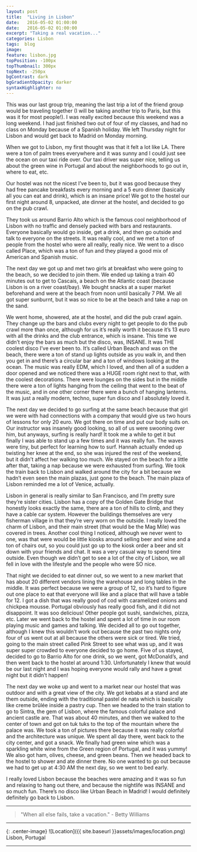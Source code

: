 ```yaml
---
layout: post
title:  "Living in Lisbon"
date:   2016-05-02 01:00:00
date:   2016-05-02 01:00:00
excerpt: "Taking a real vacation..."
categories: Lisbon
tags:  blog
image:
feature: lisbon.jpg
topPosition: -100px
topThumbnail: 300px
topNext: -250px
bgContrast: dark
bgGradientOpacity: darker
syntaxHighlighter: no
---
```


This was our last group trip, meaning the last trip a lot of the friend group would be traveling together (I will be taking another trip to Paris, but this was it for most people!). I was really excited because this weekend was a long weekend. I had just finished two out of four of my classes, and had no class on Monday because of a Spanish holiday. We left Thursday night for Lisbon and would get back to Madrid on Monday morning.

When we got to Lisbon, my first thought was that it felt a lot like LA. There were a ton of palm trees everywhere and it was sunny and I could just see the ocean on our taxi ride over. Our taxi driver was super nice, telling us about the green wine in Portugal and about the neighborhoods to go out in, where to eat, etc.

Our hostel was not the nicest I’ve been to, but it was good because they had free pancake breakfasts every morning and a 5 euro dinner (basically all you can eat and drink), which is an insane price! We got to the hostel our first night around 8, unpacked, ate dinner at the hostel, and decided to go on the pub crawl.

They took us around Barrio Alto which is the famous cool neighborhood of Lisbon with no traffic and densely packed with bars and restaurants. Everyone basically would go inside, get a drink, and then go outside and talk to everyone on the streets. It was really cool, and we met a ton of people from the hostel who were all really, really nice. We went to a disco called Place, which was a ton of fun and they played a good mix of American and Spanish music.

The next day we got up and met two girls at breakfast who were going to the beach, so we decided to join them. We ended up taking a train 40 minutes out to get to Cascais, a beach on the Atlantic coast (because Lisbon is on a river coast/bay). We bought snacks at a super market beforehand and were at the beach from noon until basically 7 PM. We all got super sunburnt, but it was so nice to be at the beach and take a nap on the sand.

We went home, showered, ate at the hostel, and did the pub crawl again. They change up the bars and clubs every night to get people to do the pub crawl more than once, although for us it’s really worth it because it’s 13 euro with all the drinks and the club entrance, which is insane. This time we didn’t enjoy the bars as much but the disco, was, INSANE. It was THE coolest disco I’ve ever been to. It’s called Urban Beach and was on the beach, there were a ton of stand up lights outside as you walk in, and then you get in and there’s a circular bar and a ton of windows looking at the ocean. The music was really EDM, which I loved, and then all of a sudden a door opened and we noticed there was a HUGE room right next to that, with the coolest decorations. There were lounges on the sides but in the middle there were a ton of lights hanging from the ceiling that went to the beat of the music, and in one other corner there were a bunch of hanging lanterns. It was just a really modern, techno, super fun disco and I absolutely loved it.

The next day we decided to go surfing at the same beach because that girl we were with had connections with a company that would give us two hours of lessons for only 20 euro. We got there on time and put our body suits on. Our instructor was insanely good looking, so all of us were swooning over him, but anyways, surfing is really hard! It took me a while to get it but finally I was able to stand up a few times and it was really fun. The waves were tiny, but perfect for learning how to surf. Hannah actually ended up twisting her knee at the end, so she was injured the rest of the weekend, but it didn’t affect her walking too much. We stayed on the beach for a little after that, taking a nap because we were exhausted from surfing. We took the train back to Lisbon and walked around the city for a bit because we hadn’t even seen the main plazas, just gone to the beach. The main plaza of Lisbon reminded me a lot of Venice, actually.

Lisbon in general is really similar to San Francisco, and I’m pretty sure they’re sister cities. Lisbon has a copy of the Golden Gate Bridge that honestly looks exactly the same, there are a ton of hills to climb, and they have a cable car system. However the buildings themselves are very fisherman village in that they’re very worn on the outside. I really loved the charm of Lisbon, and their main street (that would be the Mag Mile) was covered in trees. Another cool thing I noticed, although we never went to one, was that were would be little kiosks around selling beer and wine and a ton of chairs out, so you could just go up to the kiosk order a beer and sit down with your friends and chat. It was a very casual way to spend time outside. Even though we didn’t get to see a lot of the city of Lisbon, we all fell in love with the lifestyle and the people who were SO nice.

That night we decided to eat dinner out, so we went to a new market that has about 20 different vendors lining the warehouse and long tables in the middle. It was perfect because we were a group of 12, so it’s hard to figure out one place to eat that everyone will like and a place that will have a table for 12. I got a dish that was really good of cod with caramelized onions and chickpea mousse. Portugal obviously has really good fish, and it did not disappoint. It was soo delicious! Other people got sushi, sandwiches, pizza, etc. Later we went back to the hostel and spent a lot of time in our room playing music and games and talking. We decided all to go out together, although I knew this wouldn’t work out because the past two nights only four of us went out at all because the others were sick or tired. We tried, going to the main street called Pink Street to see what was up, and it was super super crowded to everyone decided to go home. Five of us stayed, decided to go to Barrio Alto for one drink, so we went, got McDonald’s, and then went back to the hostel at around 1:30. Unfortunately I knew that would be our last night and I was hoping everyone would rally and have a great night but it didn’t happen!

The next day we woke up and went to a market near our hostel that was outdoor and with a great view of the city. We got kebabs at a stand and ate them outside, ending with the traditional pastel de nata which is basically like creme brûlée inside a pastry cup. Then we headed to the train station to go to Sintra, the gem of Lisbon, where the famous colorful palace and ancient castle are. That was about 40 minutes, and then we walked to the center of town and got on tuk tuks to the top of the mountain where the palace was. We took a ton of pictures there because it was really colorful and the architecture was unique. We spent all day there, went back to the city center, and got a snack. We finally had green wine which was a sparkling white wine from the Green region of Portugal, and it was yummy! We also got ham, olives, cheese, and green beans. Then we headed back to the hostel to shower and ate dinner there. No one wanted to go out because we had to get up at 4:30 AM the next day, so we went to bed early.

I really loved Lisbon because the beaches were amazing and it was so fun and relaxing to hang out there, and because the nightlife was INSANE and so much fun. There’s no disco like Urban Beach in Madrid! I would definitely definitely go back to Lisbon.


<hr>

<blockquote class="largeQuote">"When all else fails, take a vacation." - Betty Williams</blockquote>

<hr>

{: .center-image}
![Location]({{ site.baseurl }}assets/images/location.png) Lisbon, Portugal

<hr>
